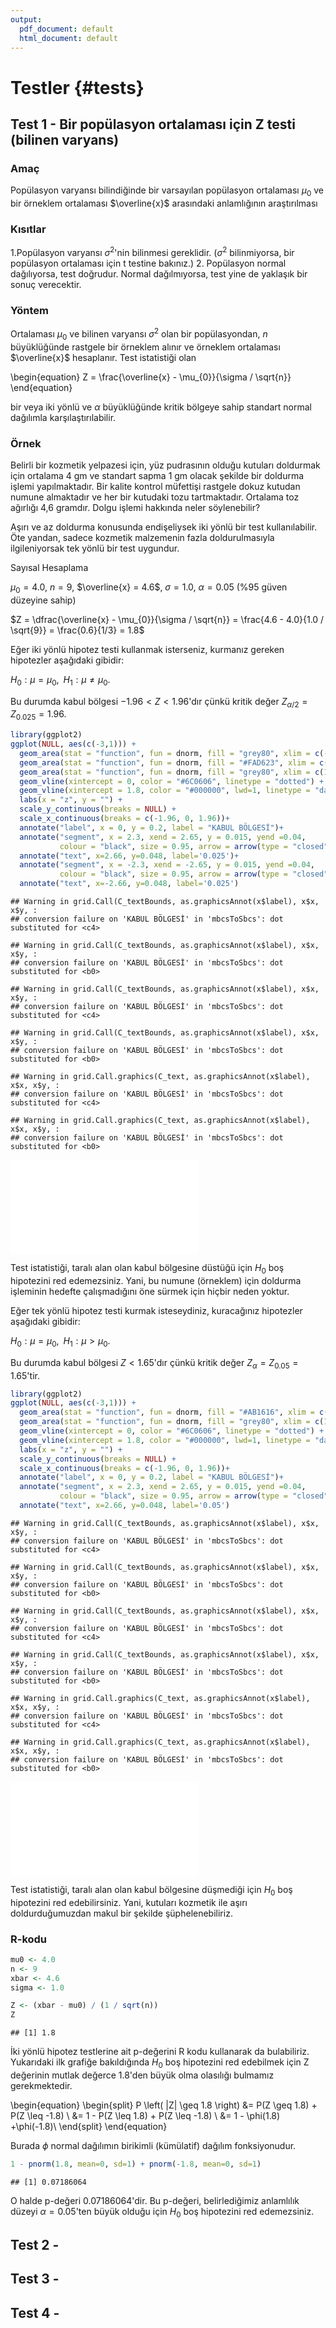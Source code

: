 ```yaml
---
output:
  pdf_document: default
  html_document: default
---
```

# Testler {#tests}

## Test 1 - Bir popülasyon ortalaması için Z testi (bilinen varyans)

### Amaç

Popülasyon varyansı bilindiğinde bir varsayılan popülasyon ortalaması $\mu_{0}$ ve bir örneklem ortalaması $\overline{x}$ arasındaki anlamlığının araştırılması

### Kısıtlar

1.Popülasyon varyansı $\sigma^{2}$'nin bilinmesi gereklidir. ($\sigma^{2}$ bilinmiyorsa, bir popülasyon ortalaması için t testine bakınız.)
2. Popülasyon normal dağılıyorsa, test doğrudur. Normal dağılmıyorsa, test yine de yaklaşık bir sonuç verecektir.

### Yöntem

Ortalaması $\mu_{0}$ ve bilinen varyansı $\sigma^{2}$ olan bir popülasyondan, $n$ büyüklüğünde rastgele bir örneklem alınır ve örneklem ortalaması $\overline{x}$ hesaplanır. Test istatistiği olan

\begin{equation}
Z = \frac{\overline{x} - \mu_{0}}{\sigma / \sqrt{n}}
\end{equation}

bir veya iki yönlü ve $\alpha$ büyüklüğünde kritik bölgeye sahip standart normal dağılımla karşılaştırılabilir.

### Örnek

Belirli bir kozmetik yelpazesi için, yüz pudrasının olduğu kutuları doldurmak için ortalama 4 gm ve standart sapma 1 gm olacak şekilde bir doldurma işlemi yapılmaktadır. Bir kalite kontrol müfettişi rastgele dokuz kutudan numune almaktadır ve her bir kutudaki tozu tartmaktadır. Ortalama toz ağırlığı 4,6 gramdır. Dolgu işlemi hakkında neler söylenebilir? 

Aşırı ve az doldurma konusunda endişeliysek iki yönlü bir test kullanılabilir. Öte yandan, sadece kozmetik malzemenin fazla doldurulmasıyla ilgileniyorsak tek yönlü bir test uygundur.

Sayısal Hesaplama

$\mu_{0} = 4.0$, $n=9$, $\overline{x} = 4.6$, $\sigma = 1.0$, $\alpha = 0.05$ ($\%95$ güven düzeyine sahip)

$Z =  \dfrac{\overline{x} - \mu_{0}}{\sigma / \sqrt{n}} =  \frac{4.6 - 4.0}{1.0 / \sqrt{9}} = \frac{0.6}{1/3} = 1.8$

Eğer iki yönlü hipotez testi kullanmak isterseniz, kurmanız gereken hipotezler aşağıdaki gibidir:

$H_{0}: \mu = \mu_{0},\,\,\, H_{1}: \mu \neq \mu_{0}$. 

Bu durumda kabul bölgesi $−1.96 < Z < 1.96$'dır çünkü kritik değer $Z_{\alpha/2} = Z_{0.025} = 1.96$.


```r
library(ggplot2)
ggplot(NULL, aes(c(-3,1))) +
  geom_area(stat = "function", fun = dnorm, fill = "grey80", xlim = c(-3, -1.96)) +
  geom_area(stat = "function", fun = dnorm, fill = "#FAD623", xlim = c(-1.96, 1.96)) +
  geom_area(stat = "function", fun = dnorm, fill = "grey80", xlim = c(1.96, 3)) +
  geom_vline(xintercept = 0, color = "#6C0606", linetype = "dotted") +
  geom_vline(xintercept = 1.8, color = "#000000", lwd=1, linetype = "dashed") +
  labs(x = "z", y = "") +
  scale_y_continuous(breaks = NULL) +
  scale_x_continuous(breaks = c(-1.96, 0, 1.96))+
  annotate("label", x = 0, y = 0.2, label = "KABUL BÖLGESİ")+
  annotate("segment", x = 2.3, xend = 2.65, y = 0.015, yend =0.04,
           colour = "black", size = 0.95, arrow = arrow(type = "closed", length = unit(0.02, "npc"))) +
  annotate("text", x=2.66, y=0.048, label='0.025')+
  annotate("segment", x = -2.3, xend = -2.65, y = 0.015, yend =0.04,
           colour = "black", size = 0.95, arrow = arrow(type = "closed", length = unit(0.02, "npc"))) +
  annotate("text", x=-2.66, y=0.048, label='0.025')
```

```
## Warning in grid.Call(C_textBounds, as.graphicsAnnot(x$label), x$x, x$y, :
## conversion failure on 'KABUL BÖLGESİ' in 'mbcsToSbcs': dot substituted for <c4>
```

```
## Warning in grid.Call(C_textBounds, as.graphicsAnnot(x$label), x$x, x$y, :
## conversion failure on 'KABUL BÖLGESİ' in 'mbcsToSbcs': dot substituted for <b0>
```

```
## Warning in grid.Call(C_textBounds, as.graphicsAnnot(x$label), x$x, x$y, :
## conversion failure on 'KABUL BÖLGESİ' in 'mbcsToSbcs': dot substituted for <c4>
```

```
## Warning in grid.Call(C_textBounds, as.graphicsAnnot(x$label), x$x, x$y, :
## conversion failure on 'KABUL BÖLGESİ' in 'mbcsToSbcs': dot substituted for <b0>
```

```
## Warning in grid.Call.graphics(C_text, as.graphicsAnnot(x$label), x$x, x$y, :
## conversion failure on 'KABUL BÖLGESİ' in 'mbcsToSbcs': dot substituted for <c4>
```

```
## Warning in grid.Call.graphics(C_text, as.graphicsAnnot(x$label), x$x, x$y, :
## conversion failure on 'KABUL BÖLGESİ' in 'mbcsToSbcs': dot substituted for <b0>
```

![](03-Tests_files/figure-latex/unnamed-chunk-1-1.pdf)<!-- --> 

Test istatistiği, taralı alan olan kabul bölgesine düstüğü için $H_{0}$ boş hipotezini red edemezsiniz. Yani, bu numune (örneklem) için doldurma işleminin hedefte çalışmadığını öne sürmek için hiçbir neden yoktur.

Eğer tek yönlü hipotez testi kurmak isteseydiniz, kuracağınız hipotezler aşağıdaki gibidir:

$H_{0}: \mu = \mu_{0},\,\,\, H_{1}: \mu > \mu_{0}$.

Bu durumda kabul bölgesi $Z < 1.65$'dır çünkü kritik değer $Z_{\alpha} = Z_{0.05} = 1.65$'tir.


```r
library(ggplot2)
ggplot(NULL, aes(c(-3,1))) +
  geom_area(stat = "function", fun = dnorm, fill = "#AB1616", xlim = c(-3, 1.65)) +
  geom_area(stat = "function", fun = dnorm, fill = "grey80", xlim = c(1.65, 3)) +
  geom_vline(xintercept = 0, color = "#6C0606", linetype = "dotted") +
  geom_vline(xintercept = 1.8, color = "#000000", lwd=1, linetype = "dashed") +
  labs(x = "z", y = "") +
  scale_y_continuous(breaks = NULL) +
  scale_x_continuous(breaks = c(-1.96, 0, 1.96))+
  annotate("label", x = 0, y = 0.2, label = "KABUL BÖLGESİ")+
  annotate("segment", x = 2.3, xend = 2.65, y = 0.015, yend =0.04,
           colour = "black", size = 0.95, arrow = arrow(type = "closed", length = unit(0.02, "npc"))) +
  annotate("text", x=2.66, y=0.048, label='0.05')
```

```
## Warning in grid.Call(C_textBounds, as.graphicsAnnot(x$label), x$x, x$y, :
## conversion failure on 'KABUL BÖLGESİ' in 'mbcsToSbcs': dot substituted for <c4>
```

```
## Warning in grid.Call(C_textBounds, as.graphicsAnnot(x$label), x$x, x$y, :
## conversion failure on 'KABUL BÖLGESİ' in 'mbcsToSbcs': dot substituted for <b0>
```

```
## Warning in grid.Call(C_textBounds, as.graphicsAnnot(x$label), x$x, x$y, :
## conversion failure on 'KABUL BÖLGESİ' in 'mbcsToSbcs': dot substituted for <c4>
```

```
## Warning in grid.Call(C_textBounds, as.graphicsAnnot(x$label), x$x, x$y, :
## conversion failure on 'KABUL BÖLGESİ' in 'mbcsToSbcs': dot substituted for <b0>
```

```
## Warning in grid.Call.graphics(C_text, as.graphicsAnnot(x$label), x$x, x$y, :
## conversion failure on 'KABUL BÖLGESİ' in 'mbcsToSbcs': dot substituted for <c4>
```

```
## Warning in grid.Call.graphics(C_text, as.graphicsAnnot(x$label), x$x, x$y, :
## conversion failure on 'KABUL BÖLGESİ' in 'mbcsToSbcs': dot substituted for <b0>
```

![](03-Tests_files/figure-latex/unnamed-chunk-2-1.pdf)<!-- --> 

Test istatistiği, taralı alan olan kabul bölgesine düşmediği için $H_{0}$ boş hipotezini red edebilirsiniz. Yani, kutuları kozmetik ile aşırı doldurduğumuzdan makul bir şekilde şüphelenebiliriz.

### R-kodu


```r
mu0 <- 4.0
n <- 9
xbar <- 4.6
sigma <- 1.0

Z <- (xbar - mu0) / (1 / sqrt(n))
Z
```

```
## [1] 1.8
```

İki yönlü hipotez testlerine ait p-değerini R kodu kullanarak da bulabiliriz. Yukarıdaki ilk grafiğe bakıldığında  $H_{0}$ boş hipotezini red edebilmek için Z değerinin mutlak değerce 1.8'den büyük olma olasılığı bulmamız gerekmektedir.

\begin{equation}
\begin{split}
P \left( |Z| \geq 1.8 \right) &= P(Z \geq 1.8) + P(Z \leq -1.8) \\
&= 1 - P(Z \leq 1.8) + P(Z \leq -1.8) \\
&= 1 - \phi(1.8) +\phi(-1.8)\\
\end{split}
\end{equation}

Burada $\phi$ normal dağılımın birikimli (kümülatif) dağılım fonksiyonudur.


```r
1 - pnorm(1.8, mean=0, sd=1) + pnorm(-1.8, mean=0, sd=1)
```

```
## [1] 0.07186064
```

O halde p-değeri 0.07186064'dir. Bu p-değeri, belirlediğimiz anlamlılık düzeyi $\alpha = 0.05$'ten büyük olduğu için $H_{0}$ boş hipotezini red edemezsiniz.

## Test 2 - 

## Test 3 - 

## Test 4 - 
